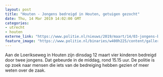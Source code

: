 ```yaml
---
layout: post
title: "Houten - Jongens bedreigd in Houten, getuigen gezocht"
date: Thu, 14 Mar 2019 14:02:00 GMT
categories: 
- utrecht 
- houten 
externe_link: "https://www.politie.nl/nieuws/2019/maart/14/03-jongens-bedreigd-in-houten-getuigen-gezocht.html"
feature_image: "https://www.politie.nl/binaries/w400h225/content/gallery/politie/stockfotos/algemeen/wijkagent-praat-met-bewoners-op-straat.jpg"
---
```


Aan de Loerikseweg in Houten zijn dinsdag 12 maart vier kinderen bedreigd door twee jongens. Dat gebeurde in de middag, rond 15.15 uur. De politie is op zoek naar mensen die iets van de bedreiging hebben gezien of meer weten over de zaak.
